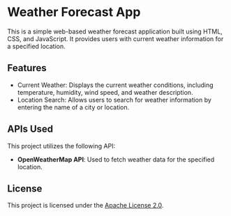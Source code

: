 # Weather Forecast App

This is a simple web-based weather forecast application built using HTML, CSS, and JavaScript. It provides users with current weather information for a specified location.

## Features

- Current Weather: Displays the current weather conditions, including temperature, humidity, wind speed, and weather description.
- Location Search: Allows users to search for weather information by entering the name of a city or location.

## APIs Used

This project utilizes the following API:

- **OpenWeatherMap API**: Used to fetch weather data for the specified location.

## License

This project is licensed under the [Apache License 2.0](LICENSE).

